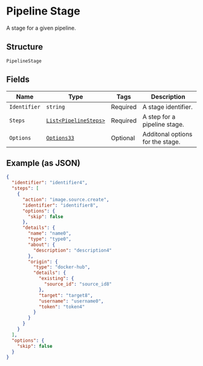
# Pipeline Stage

A stage for a given pipeline.

## Structure

`PipelineStage`

## Fields

| Name | Type | Tags | Description |
|  --- | --- | --- | --- |
| `Identifier` | `string` | Required | A stage identifier. |
| `Steps` | [`List<PipelineSteps>`](../../doc/models/containers/pipeline-steps.md) | Required | A step for a pipeline stage. |
| `Options` | [`Options33`](../../doc/models/options-33.md) | Optional | Additonal options for the stage. |

## Example (as JSON)

```json
{
  "identifier": "identifier4",
  "steps": [
    {
      "action": "image.source.create",
      "identifier": "identifier8",
      "options": {
        "skip": false
      },
      "details": {
        "name": "name0",
        "type": "type0",
        "about": {
          "description": "description4"
        },
        "origin": {
          "type": "docker-hub",
          "details": {
            "existing": {
              "source_id": "source_id8"
            },
            "target": "target8",
            "username": "username0",
            "token": "token4"
          }
        }
      }
    }
  ],
  "options": {
    "skip": false
  }
}
```

